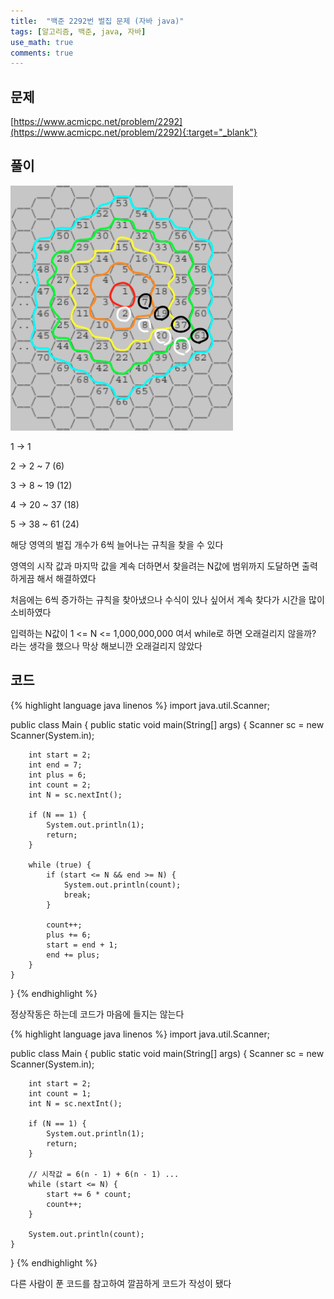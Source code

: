 ```yaml
---
title:  "백준 2292번 벌집 문제 (자바 java)"
tags: [알고리즘, 백준, java, 자바]
use_math: true
comments: true
---
```


## 문제

[https://www.acmicpc.net/problem/2292](https://www.acmicpc.net/problem/2292){:target="_blank"}

## 풀이

![합계 계산](/assets/images/20200925/boj-2292-01.png)

1 -> 1

2 -> 2 ~ 7 (6)

3 -> 8 ~ 19 (12)

4 -> 20 ~ 37 (18)

5 -> 38 ~ 61 (24)

해당 영역의 벌집 개수가 6씩 늘어나는 규칙을 찾을 수 있다

영역의 시작 값과 마지막 값을 계속 더하면서 찾을려는 N값에 범위까지 도달하면 출력하게끔 해서 해결하였다

처음에는 6씩 증가하는 규칙을 찾아냈으나 수식이 있나 싶어서 계속 찾다가 시간을 많이 소비하였다 

입력하는 N값이 1 <= N <= 1,000,000,000 여서 while로 하면 오래걸리지 않을까? 라는 생각을 했으나 막상 해보니깐 오래걸리지 않았다 

## 코드

{% highlight language java linenos %}
import java.util.Scanner;

public class Main {
    public static void main(String[] args) {
        Scanner sc = new Scanner(System.in);

        int start = 2;
        int end = 7;
        int plus = 6;
        int count = 2;
        int N = sc.nextInt();

        if (N == 1) {
            System.out.println(1);
            return;
        }

        while (true) {
            if (start <= N && end >= N) {
                System.out.println(count);
                break;
            }

            count++;
            plus += 6;
            start = end + 1;
            end += plus;
        }
    }
}
{% endhighlight %}

정상작동은 하는데 코드가 마음에 들지는 않는다 

{% highlight language java linenos %}
import java.util.Scanner;

public class Main {
    public static void main(String[] args) {
        Scanner sc = new Scanner(System.in);

        int start = 2;
        int count = 1;
        int N = sc.nextInt();

        if (N == 1) {
            System.out.println(1);
            return;
        }
        
        // 시작값 = 6(n - 1) + 6(n - 1) ...
        while (start <= N) {
            start += 6 * count;
            count++;
        }

        System.out.println(count);
    }
}
{% endhighlight %}

다른 사람이 푼 코드를 참고하여 깔끔하게 코드가 작성이 됐다 